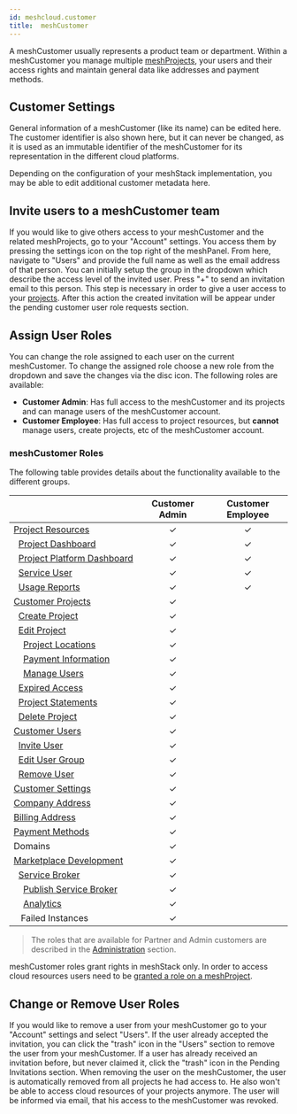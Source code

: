 ```yaml
---
id: meshcloud.customer
title:  meshCustomer
---
```


A meshCustomer usually represents a product team or department. Within a meshCustomer you manage multiple [meshProjects](meshcloud.project.md), your users and their access rights and maintain general data like addresses and payment methods.

## Customer Settings

General information of a meshCustomer (like its name) can be edited here. The customer identifier is also shown here, but it can never be changed, as it is used as an immutable identifier of the meshCustomer for its representation in the different cloud platforms.

Depending on the configuration of your meshStack implementation, you may be able to edit additional customer metadata here.

## Invite users to a meshCustomer team

If you would like to give others access to your meshCustomer and the related meshProjects, go to your "Account" settings. You access them by pressing the settings icon on the top right of the meshPanel. From here, navigate to "Users" and provide the full name as well as the email address of that person. You can initially setup the group in the dropdown which describe the access level of the invited user. Press "+" to send an invitation email to this person. This step is necessary in order to give a user access to your [projects](meshcloud.project.md). After this action the created invitation will be appear under the pending customer user role requests section.

## Assign User Roles

You can change the role assigned to each user on the current meshCustomer. To change the assigned role choose a new role from the dropdown and save the changes via the disc icon. The following roles are available:

- **Customer Admin**: Has full access to the meshCustomer and its projects and can manage users of the meshCustomer account.
- **Customer Employee**: Has full access to project resources, but **cannot** manage users, create projects, etc of the meshCustomer account.

### meshCustomer Roles

The following table provides details about the functionality available to the different groups.

|                       | Customer Admin | Customer Employee |
| --------------------- | :---: | :---: |
| [Project&nbsp;Resources](meshcloud.project-resources.md) | &#10003; | &#10003; |
| &nbsp;&nbsp;[Project&nbsp;Dashboard](meshcloud.project-resources.md#project-dashboard) | &#10003; | &#10003; |
| &nbsp;&nbsp;[Project&nbsp;Platform&nbsp;Dashboard](meshcloud.project-resources.md#project-platform-dashboard) | &#10003; | &#10003; |
| &nbsp;&nbsp;[Service&nbsp;User](meshcloud.service-user.md) | &#10003; | &#10003; |
| &nbsp;&nbsp;[Usage Reports](meshcloud.project-metering.md#tenant-usage-report) | &#10003; | &#10003; |
| [Customer&nbsp;Projects](meshcloud.project.md#manage-meshprojects) | &#10003; | |
| &nbsp;&nbsp;[Create&nbsp;Project](meshcloud.project.md#create-a-new-meshproject) | &#10003; | |
| &nbsp;&nbsp;[Edit&nbsp;Project](meshcloud.project.md#manage-meshprojects) | &#10003; | |
| &nbsp;&nbsp;&nbsp;&nbsp;[Project&nbsp;Locations](meshcloud.project.md#add-remove-locations-from-a-meshproject) | &#10003; | |
| &nbsp;&nbsp;&nbsp;&nbsp;[Payment&nbsp;Information](meshcloud.project.md#provide-payment-information-for-meshproject) | &#10003; | |
| &nbsp;&nbsp;&nbsp;&nbsp;[Manage&nbsp;Users](meshcloud.project.md#user-management-on-a-meshproject) | &#10003; | |
| &nbsp;&nbsp;[Expired&nbsp;Access](meshcloud.project.md#expiry-of-a-user-assignment) | &#10003; | |
| &nbsp;&nbsp;[Project&nbsp;Statements](meshcloud.project-metering.md#project-statement) | &#10003; | |
| &nbsp;&nbsp;[Delete&nbsp;Project](meshcloud.project.md#delete-a-meshproject) | &#10003; | |
| [Customer&nbsp;Users](meshcloud.customer.md) | &#10003; | |
| &nbsp;&nbsp;[Invite&nbsp;User](meshcloud.customer.md#invite-users-to-access-a-meshcustomer) | &#10003; | |
| &nbsp;&nbsp;[Edit&nbsp;User&nbsp;Group](meshcloud.customer.md#manage-groups-of-assigned-users) | &#10003; | |
| &nbsp;&nbsp;[Remove&nbsp;User](meshcloud.customer.md#remove-users-from-a-meshcustomer) | &#10003; | |
| [Customer&nbsp;Settings](meshcloud.customer.md#customer-settings) | &#10003; | |
| [Company&nbsp;Address](meshcloud.project-metering.md#company-billing-addresses) | &#10003; | |
| [Billing&nbsp;Address](meshcloud.project-metering.md#company-billing-addresses) | &#10003; | |
| [Payment&nbsp;Methods](meshcloud.project-metering.md#payment-methods) | &#10003; | |
| Domains | &#10003; | |
| [Marketplace&nbsp;Development](meshstack.meshmarketplace.development.md) | &#10003; | |
| &nbsp;&nbsp;[Service&nbsp;Broker](meshstack.meshmarketplace.development.md#how-to-use-it) | &#10003; | |
| &nbsp;&nbsp;&nbsp;&nbsp;[Publish Service Broker](meshstack.meshmarketplace.development.md#publish-your-service-broker) | &#10003; | |
| &nbsp;&nbsp;&nbsp;&nbsp;[Analytics](meshstack.meshmarketplace.development.md#debugging-your-service-broker) | &#10003; | |
| &nbsp;&nbsp;&nbsp;Failed&nbsp;Instances | &#10003; | |

> The roles that are available for Partner and Admin customers are described in the [Administration](administration.index.md) section.

meshCustomer roles grant rights in meshStack only. In order to access cloud resources users need to be [granted a  role on a meshProject](meshcloud.project.md#user-management-on-a-meshproject).

## Change or Remove User Roles

If you would like to remove a user from your meshCustomer go to your "Account" settings and select "Users". If the user already accepted the invitation, you can click the "trash" icon in the "Users" section to remove the user from your meshCustomer. If a user has already received an invitation before, but never claimed it, click the "trash" icon in the Pending Invitations section. When removing the user on the meshCustomer, the user is automatically removed from all projects he had access to. He also won't be able to access cloud resources of your projects anymore. The user will be informed via email, that his access to the meshCustomer was revoked.
